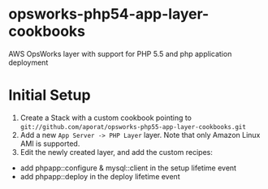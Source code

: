 opsworks-php54-app-layer-cookbooks
==================================

AWS OpsWorks layer with support for PHP 5.5 and php application deployment

Initial Setup
=============
1. Create a Stack with a custom cookbook pointing to `git://github.com/aporat/opsworks-php55-app-layer-cookbooks.git`
2. Add a new `App Server -> PHP Layer` layer. Note that only Amazon Linux AMI is supported. 
3. Edit the newly created layer, and add the custom recipes:

  * add phpapp::configure & mysql::client in the setup lifetime event
  * add phpapp::deploy in the deploy lifetime event

